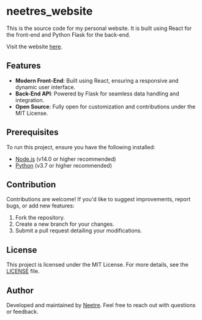 # neetres_website

This is the source code for my personal website. It is built using React for the front-end and Python Flask for the back-end.

Visit the website [here](https://ne.figliolo.it/).

## Features

- **Modern Front-End**: Built using React, ensuring a responsive and dynamic user interface.
- **Back-End API**: Powered by Flask for seamless data handling and integration.
- **Open Source**: Fully open for customization and contributions under the MIT License.

## Prerequisites

To run this project, ensure you have the following installed:

- [Node.js](https://nodejs.org/) (v14.0 or higher recommended)
- [Python](https://www.python.org/) (v3.7 or higher recommended)

## Contribution

Contributions are welcome! If you'd like to suggest improvements, report bugs, or add new features:

1. Fork the repository.
2. Create a new branch for your changes.
3. Submit a pull request detailing your modifications.

## License

This project is licensed under the MIT License. For more details, see the [LICENSE](LICENSE) file.

## Author

Developed and maintained by [Neetre](https://github.com/Neetre). Feel free to reach out with questions or feedback.
